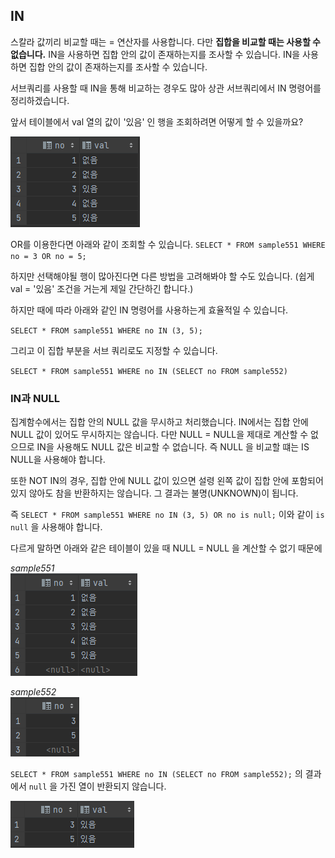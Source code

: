 

## IN

스칼라 값끼리 비교할 때는 = 연산자를 사용합니다. 다만 **집합을 비교할 때는 사용할 수 없습니다.** IN을 사용하면 집합 안의 값이 존재하는지를 조사할 수 있습니다. IN을 사용하면 집합 안의 값이 존재하는지를 조사할 수 있습니다.

서브쿼리를 사용할 때 IN을 통해 비교하는 경우도 많아 상관 서브쿼리에서 IN 명령어를 정리하겠습니다.

앞서 테이블에서 val 열의 값이 '있음' 인 행을 조회하려면 어떻게 할 수 있을까요?

![[Pasted image 20230812174656.png]](Pasted%20image%2020230812174656.png)

OR를 이용한다면 아래와 같이 조회할 수 있습니다.
`SELECT * FROM sample551 WHERE no = 3 OR no = 5;`

하지만 선택해야될 행이 많아진다면 다른 방법을 고려해봐야 할 수도 있습니다. (쉽게 val = '있음' 조건을 거는게 제일 간단하긴 합니다.)

하지만 때에 따라 아래와 같인 IN 명령어를 사용하는게 효율적일 수 있습니다.

`SELECT * FROM sample551 WHERE no IN (3, 5);`

그리고 이 집합 부분을 서브 쿼리로도 지정할 수 있습니다.

`SELECT * FROM sample551 WHERE no IN (SELECT no FROM sample552) `


### IN과 NULL

집계함수에서는 집합 안의 NULL 값을 무시하고 처리했습니다. IN에서는 집합 안에 NULL 값이 있어도 무시하지는 않습니다. 다만 NULL = NULL을 제대로 계산할 수 없으므로 IN을 사용해도 NULL 값은 비교할 수 없습니다. 즉 NULL 을 비교할 떄는 IS NULL을 사용해야 합니다.

또한 NOT IN의 경우, 집합 안에 NULL 값이 있으면 설령 왼쪽 값이 집합 안에 포함되어 있지 않아도 참을 반환하지는 않습니다. 그 결과는 불명(UNKNOWN)이 됩니다.

즉 `SELECT * FROM sample551 WHERE no IN (3, 5) OR no is null;` 이와 같이 `is null` 을 사용해야 합니다.

다르게 말하면 아래와 같은 테이블이 있을 때 NULL = NULL 을 계산할 수 없기 때문에

*sample551*   
![[Pasted image 20230812191359.png]](Pasted%20image%2020230812191359.png)

*sample552*   
![[Pasted image 20230812191324.png]](Pasted%20image%2020230812191324.png)


`SELECT * FROM sample551 WHERE no IN (SELECT no FROM sample552);` 의 결과에서 `null` 을 가진 열이 반환되지 않습니다.

![[Pasted image 20230812191508.png]](Pasted%20image%2020230812191508.png)

